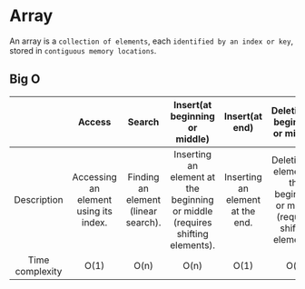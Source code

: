 # Array

An array is a `collection of elements`, each `identified by an index or key`, stored in `contiguous memory locations`.

## Big O

|                 |                Access                 |               Search                |                        Insert(at beginning or middle)                         |          Insert(at end)          |                       Deletion(at beginning or middle)                       |        Deletion(at end)         |
| :-------------: | :-----------------------------------: | :---------------------------------: | :---------------------------------------------------------------------------: | :------------------------------: | :--------------------------------------------------------------------------: | :-----------------------------: |
|   Description   | Accessing an element using its index. | Finding an element (linear search). | Inserting an element at the beginning or middle (requires shifting elements). | Inserting an element at the end. | Deleting an element at the beginning or middle (requires shifting elements). | Deleting an element at the end. |
| Time complexity |                 O(1)                  |                O(n)                 |                                     O(n)                                      |               O(1)               |                                     O(n)                                     |              O(1)               |
